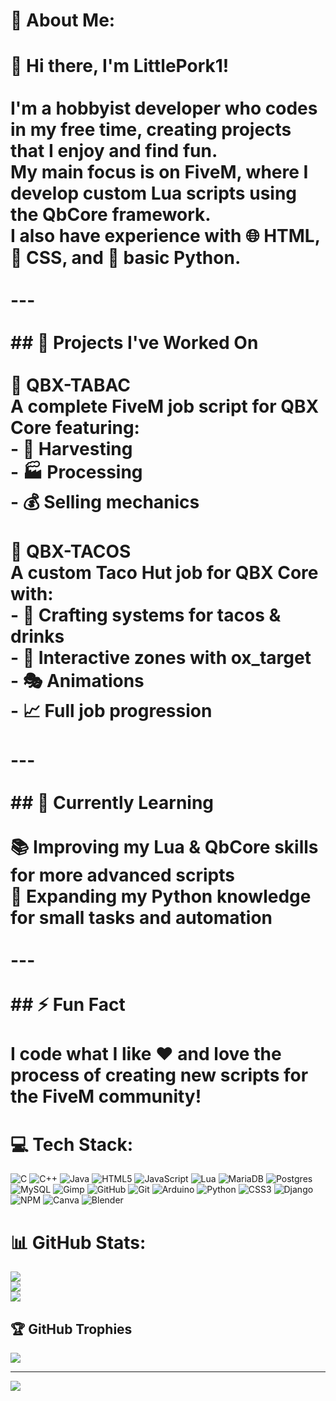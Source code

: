 # 💫 About Me:
# 👋 Hi there, I'm **LittlePork1**!  <br><br>I'm a **hobbyist developer** who codes in my free time, creating projects that I enjoy and find fun.  <br>My main focus is on **FiveM**, where I develop **custom Lua scripts** using the **QbCore framework**.  <br>I also have experience with 🌐 **HTML**, 🎨 **CSS**, and 🐍 **basic Python**.  <br><br>---<br><br>## 🔭 Projects I've Worked On  <br><br>🌿 **QBX-TABAC**  <br>A complete FiveM job script for **QBX Core** featuring:  <br>- 🚜 Harvesting  <br>- 🏭 Processing  <br>- 💰 Selling mechanics  <br><br>🌮 **QBX-TACOS**  <br>A custom Taco Hut job for **QBX Core** with:  <br>- 🌮 Crafting systems for tacos & drinks  <br>- 🎯 Interactive zones with **ox_target**  <br>- 🎭 Animations  <br>- 📈 Full job progression  <br><br>---<br><br>## 🌱 Currently Learning  <br><br>📚 Improving my **Lua** & **QbCore** skills for more advanced scripts  <br>🐍 Expanding my **Python** knowledge for small tasks and automation  <br><br>---<br><br>## ⚡ Fun Fact  <br><br>I code what I like ❤️ and love the process of creating new scripts for the **FiveM community**!  <br>


# 💻 Tech Stack:
![C](https://img.shields.io/badge/c-%2300599C.svg?style=for-the-badge&logo=c&logoColor=white) ![C++](https://img.shields.io/badge/c++-%2300599C.svg?style=for-the-badge&logo=c%2B%2B&logoColor=white) ![Java](https://img.shields.io/badge/java-%23ED8B00.svg?style=for-the-badge&logo=openjdk&logoColor=white) ![HTML5](https://img.shields.io/badge/html5-%23E34F26.svg?style=for-the-badge&logo=html5&logoColor=white) ![JavaScript](https://img.shields.io/badge/javascript-%23323330.svg?style=for-the-badge&logo=javascript&logoColor=%23F7DF1E) ![Lua](https://img.shields.io/badge/lua-%232C2D72.svg?style=for-the-badge&logo=lua&logoColor=white) ![MariaDB](https://img.shields.io/badge/MariaDB-003545?style=for-the-badge&logo=mariadb&logoColor=white) ![Postgres](https://img.shields.io/badge/postgres-%23316192.svg?style=for-the-badge&logo=postgresql&logoColor=white) ![MySQL](https://img.shields.io/badge/mysql-4479A1.svg?style=for-the-badge&logo=mysql&logoColor=white) ![Gimp](https://img.shields.io/badge/Gimp-657D8B?style=for-the-badge&logo=gimp&logoColor=FFFFFF) ![GitHub](https://img.shields.io/badge/github-%23121011.svg?style=for-the-badge&logo=github&logoColor=white) ![Git](https://img.shields.io/badge/git-%23F05033.svg?style=for-the-badge&logo=git&logoColor=white) ![Arduino](https://img.shields.io/badge/-Arduino-00979D?style=for-the-badge&logo=Arduino&logoColor=white) ![Python](https://img.shields.io/badge/python-3670A0?style=for-the-badge&logo=python&logoColor=ffdd54) ![CSS3](https://img.shields.io/badge/css3-%231572B6.svg?style=for-the-badge&logo=css3&logoColor=white) ![Django](https://img.shields.io/badge/django-%23092E20.svg?style=for-the-badge&logo=django&logoColor=white) ![NPM](https://img.shields.io/badge/NPM-%23CB3837.svg?style=for-the-badge&logo=npm&logoColor=white) ![Canva](https://img.shields.io/badge/Canva-%2300C4CC.svg?style=for-the-badge&logo=Canva&logoColor=white) ![Blender](https://img.shields.io/badge/blender-%23F5792A.svg?style=for-the-badge&logo=blender&logoColor=white)
# 📊 GitHub Stats:
![](https://github-readme-stats.vercel.app/api?username=LittlePork1&theme=algolia&hide_border=false&include_all_commits=true&count_private=false)<br/>
![](https://nirzak-streak-stats.vercel.app/?user=LittlePork1&theme=algolia&hide_border=false)<br/>
![](https://github-readme-stats.vercel.app/api/top-langs/?username=LittlePork1&theme=algolia&hide_border=false&include_all_commits=true&count_private=false&layout=compact)

## 🏆 GitHub Trophies
![](https://github-profile-trophy.vercel.app/?username=LittlePork1&theme=radical&no-frame=true&no-bg=true&margin-w=4)

---
[![](https://visitcount.itsvg.in/api?id=LittlePork1&icon=0&color=0)](https://visitcount.itsvg.in)

<!-- Proudly created with GPRM ( https://gprm.itsvg.in ) -->
